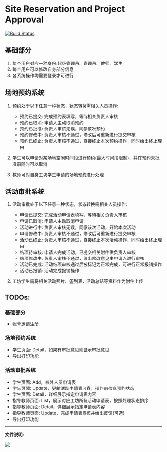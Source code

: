 # Site Reservation and Project Approval

[![Build Status](https://travis-ci.org/Time1ess/SRPA.svg?branch=master)](https://travis-ci.org/Time1ess/SRPA)

## 基础部分
1. 每个用户对应一种身份:超级管理员、管理员、教师、学生
2. 每个用户可以修改自身部分信息
3. 各系统操作均需要登录才可进行

## 场地预约系统

1. 预约处于以下任意一种状态，状态转换需相关人员操作:
	* 预约已提交: 完成预约表填写，等待相关负责人审核
	* 预约已取消: 申请人主动取消预约
	* 预约已批准: 负责人审核无误，同意该次预约
	* 预约修改中: 负责人审核不通过，修改后可重新进行提交审核
	* 预约已终止: 负责人审核不通过，直接终止本次预约操作，同时给出终止理由

2. 学生可以申请对某场地空闲时间段进行预约(最大时间段限制)，并在预约未批准前随时可以取消
3. 教师可对自身工坊学生申请的场地预约进行处理

## 活动审批系统
1. 活动审批处于以下任意一种状态，状态转换需相关人员操作:
	* 申请已提交: 完成活动申请表填写，等待相关负责人审核
	* 申请已取消: 申请人主动取消申请
	* 活动进行中: 负责人审核无误，同意该次活动，开始本次活动
	* 申请修改中: 负责人审核不通过，修改后可重新进行提交审核
	* 活动已终止: 负责人审核不通过，直接终止本次活动操作，同时给出终止理由
	* 结项待审核: 申请人完成活动，已提交相关附件供负责人审核
	* 结项修改中: 负责人审核不通过，给出修改意见由申请人进行审核
	* 活动已完成: 活动结项审核通过后被标记为正常完成，可进行正常报销操作
	* 活动已报销: 活动完成报销操作

2. 工坊学生需将相关活动照片、签到表、活动总结等资料作为附件上传

## TODOs:

### 基础部分

* 帐号邀请注册

### 场地预约系统

* 学生页面: Detail，如果有审批意见则显示审批意见
* 导出打印功能

### 活动审批系统

* 学生页面: Add，校外人员申请表
* 学生页面: Update，更新活动申请表内容，操作前检查预约状态
* 学生页面: Detail，详细展示指定申请表内容
* 指导教师页面: List，展示对应工坊所有活动申请表，按照处理状态排序
* 指导教师页面: Detail，详细展示指定申请表内容
* 指导教师页面: Update，完成申请表审核并给出反馈(可选)
* 导出打印功能

---
**文件说明:**

![](./doc.png)
